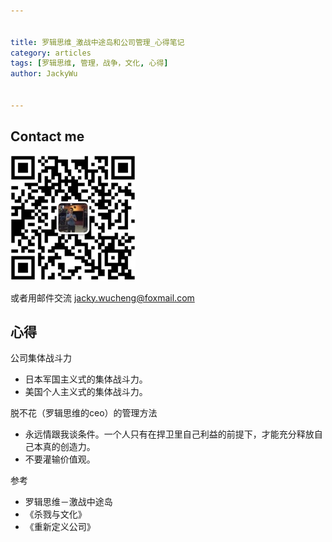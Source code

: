 ```yaml
---

   
title: 罗辑思维_激战中途岛和公司管理_心得笔记  
category: articles  
tags: [罗辑思维, 管理，战争，文化, 心得]  
author: JackyWu  
  

---
```


## Contact me

![](/assets/images/weixin-pic-jackywu.jpg)

或者用邮件交流 <a href="mailto:jacky.wucheng@foxmail.com">jacky.wucheng@foxmail.com</a>

## 心得

公司集体战斗力

- 日本军国主义式的集体战斗力。
- 美国个人主义式的集体战斗力。


脱不花（罗辑思维的ceo）的管理方法

- 永远情跟我谈条件。一个人只有在捍卫里自己利益的前提下，才能充分释放自己本真的创造力。
- 不要灌输价值观。

参考

- 罗辑思维－激战中途岛
- 《杀戮与文化》
- 《重新定义公司》
  

